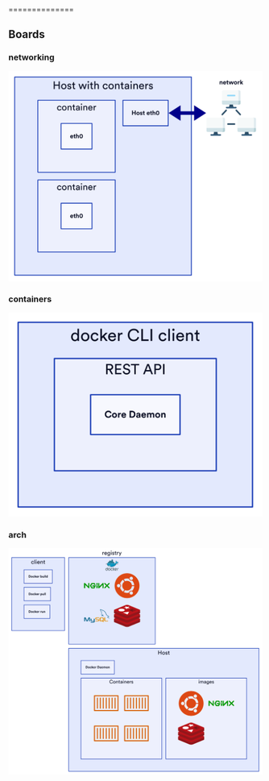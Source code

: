 
==============

Boards
--------------

### networking
<img src="./networking/networking.png" />

### containers
<img src="./containers/containers.png" />

### arch
<img src="./arch.png" />

